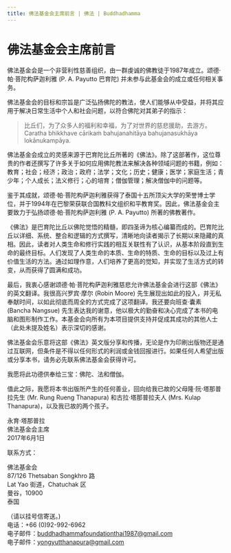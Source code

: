 ```yaml
---
title: 佛法基金会主席前言 | 佛法 | Buddhadhamma
---
```


# 佛法基金会主席前言

佛法基金会是一个非营利性慈善组织，由一群虔诚的佛教徒于1987年成立。颂德·帕·菩陀构萨迦利雅 (P. A. Payutto 巴育陀) 并未参与此基金会的成立或任何相关事务。

佛法基金会的目标和宗旨是广泛弘扬佛陀的教法，使人们能够从中受益，并将其应用于解决日常生活中个人和社会问题，以符合佛陀对其弟子的指示：

> 比丘们，为了众多人的福利和幸福，为了对世界的慈悲援助，去游方。Caratha bhikkhave cārikaṁ bahujanahitāya bahujanasukhāya lokānukampāya.

佛法基金会成立的灵感来源于巴育陀比丘所著的《佛法》。除了这部著作，这位尊贵的作者还撰写了许多关于如何应用佛陀教法来解决各种领域问题的书籍，例如：教育；社会；经济；政治；政府；法学；文化；历史；健康；医学；家庭生活；青少年；个人成长；法义修行；心的培育；僧伽管理；解决僧伽中的问题等。

鉴于其成就，颂德·帕·菩陀构萨迦利雅获得了泰国十五所顶尖大学的荣誉博士学位，并于1994年在巴黎荣获联合国教科文组织和平教育奖。因此，佛法基金会主要致力于弘扬颂德·帕·菩陀构萨迦利雅 (P. A. Payutto) 所著的佛教著作。

《佛法》是巴育陀比丘以佛陀觉悟的精髓，即四圣谛为核心编纂而成的。巴育陀比丘以详细、系统、整合和逻辑的方式撰写，清晰地向读者揭示了长期以来隐藏的真相。因此，读者对人类生命和修行实践的相互关联性有了认识，从基本阶段直到生命的最终目标。人们发现了人类生命的本质、生命的特质、生命的目标以及过上有价值生活的方法。通过如理作意，人们培养了更高的觉知，并实现了生活方式的转变，从而获得了圆满和成功。

最后，我衷心感谢颂德·帕·菩陀构萨迦利雅慈悲允许佛法基金会进行这部《佛法》的英文翻译。我很高兴罗宾·摩尔 (Robin Moore) 先生展现出如此的投入，并无私奉献时间，以如此彻底而周全的方式完成了这项翻译。我还要向班查·囊素 (Bancha Nangsue) 先生表达我的谢意，他以极大的勤奋和决心完成了本书的电脑和图形制作工作。本基金会向所有为本项目提供支持并促成其成功的其他人士（此处未提及姓名）表示深切的感谢。

佛法基金会乐意将这部《佛法》英文版分享和传播，无论是作为印刷出版物还是通过互联网，但条件是不得以任何形式的利润或金钱回报进行。如果任何人希望出版或分享本书，请务必先联系佛法基金会获得许可。

我愿将此功德供奉给三宝：佛陀、法和僧伽。

值此之际，我愿将本书出版所产生的任何善业，回向给我已故的父母隆·阮·塔那普拉先生 (Mr. Rung Rueng Thanapura) 和古拉·塔那普拉夫人 (Mrs. Kulap Thanapura)，以及我已故的两个孩子。

永育·塔那普拉  
佛法基金会主席  
2017年6月1日

联系方式：

佛法基金会  
87/126 Thetsaban Songkhro 路  
Lat Yao 街道，Chatuchak 区  
曼谷，10900  
泰国

（请以挂号信寄送。)  
电话：+66 (0)92-992-6962  
电子邮件：buddhadhammafoundationthai1987@gmail.com  
电子邮件：yongyutthanapura@gmail.com